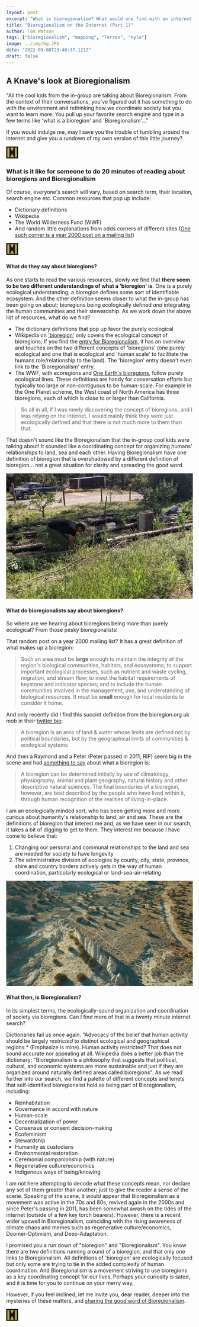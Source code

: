```yaml
---
layout: post
excerpt: "What is bioregionalism? What would one find with an internet search?"
title: "Bioregionalism on the Internet (Part 1)"
author: Tom Watson
tags: ["bioregionalism", "mapping", "Terran", "Hylo"]
image: ../img/bg.JPG
date: "2022-05-08T23:46:37.121Z"
draft: false
---
```


## A Knave's look at Bioregionalism

"All the cool kids from the in-group are talking about Bioregionalism. From the context of their conversations, you've figured out it has something to do with the environment and rethinking how we coordinate society but you want to learn more. You pull up your favorite search engine and type in a few terms like 'what is a bioregion' and 'Bioregionalism'..."

If you would indulge me, may I save you the trouble of fumbling around the internet and give you a rundown of my own version of this little journey?

![break](../img/icon.jpg)

### What is it like for someone to do 20 minutes of reading about bioregions and Bioregionalism

Of course, everyone's search will vary, based on search term, their location, search engine etc. Common resources that pop up include:
 - Dictionary definitions
 - Wikipedia
 - The World Wilderness Fund (WWF)
 - And random little explanations from odds corners of different sites ([One such corner is a year 2000 post on a mailing list](https://www.ibiblio.org/london/links/start-392001/msg00549.html))

 ![break](../img/icon.jpg)

#### What do they say about bioregions?

As one starts to read the various resources, slowly we find that **there seem to be two different understandings of what a 'bioregion' is**. One is a purely ecological understanding; a bioregion defines some sort of identifiable ecosystem. And the other definition seems closer to what the in-group has been going on about; bioregions being ecologically defined *and* integrating the human communities and their stewardship. As we work down the above list of resources, what do we find?

 - The dictionary definitions that pop up favor the purely ecological
 - Wikipedia on ['bioregion'](https://en.wikipedia.org/wiki/Bioregion) only covers the ecological concept of bioregions; If you find the [entry for Bioregionalism](https://en.wikipedia.org/wiki/Bioregionalism), it has an overview and touches on the two different concepts of 'bioregions' (one purely ecological and one that is ecological and 'human scale' to facilitate the humans role/relationship to the land). The 'bioregion' entry doesn't even link to the 'Bioregionalism' entry.
 - The WWF, with ecoregions and [One Earth's bioregions](https://www.oneearth.org/bioregions-2020/), follow purely ecological lines. These definitions are handy for conversation efforts but typically too large or non-contiguous to be human-scale. For example in the One Planet scheme, the West coast of North America has three bioregions, each of which is close to or larger than California. 

> So all in all, if I was newly discovering the concept of bioregions, and I was relying on the internet, I would mainly think they were just ecologically defined and that there is not much more to them than that. 

That doesn't sound like the Bioregionalism that the in-group cool kids were talking about! It sounded like a coordinating concept for organizing humans' relationships to land, sea and each other. Having Bioregionalism have one definition of bioregion that is overshadowed by a different definition of bioregion... not a great situation for clarity and spreading the good word.

![Overgrown Garden](img/overgrown-garden.jpg)

#### What do bioregionalists say about bioregions?

So where are we hearing about bioregions being more than purely ecological? From those pesky bioregionalists!

That random post on a year 2000 mailing list? It has a great definition of what makes up a bioregion:

> Such an area must be __large__ enough to maintain the integrity of the region's biological communities, habitats, and ecosystems; to support important ecological processes, such as nutrient and waste cycling, migration, and stream flow; to meet the habitat requirements of keystone and indicator species; and to include the human communities involved in the management, use, and understanding of biological resources. It must be __small__ enough for local residents to consider it home.

And only recently did I find this succint definition from the bioregion.org.uk mob in their [twitter bio](https://twitter.com/bioregion_uk): 

> A bioregion is an area of land & water whose limits are defined not by political boundaries, but by the geographical limits of communities & ecological systems

And then a Raymond and a Peter (Peter passed in 2011, RIP) seem big in the scene and had [something to say](https://cascadiabioregion.org/what-is-bioregionalism) about what a bioregion is:

> A bioregion can be determined initially by use of climatology, physiography, animal and plant geography, natural history and other descriptive natural sciences. The final boundaries of a bioregion, however, are best described by the people who have lived within it, through human recognition of the realities of living-in-place.

I am an ecologically minded sort, who has been getting more and more curious about humanity's relationship to land, air and sea. These are the definitions of bioregion that interest me and, as we have seen in our search, it takes a bit of digging to get to them. They interest me because I have come to believe that:
1. Changing our personal and communal relationships to the land and sea are needed for society to have longevity
2. The administrative division of ecologies by county, city, state, province, shire and country borders actively gets in the way of human coordination, particularly ecological or land-sea-air-relating

![Plaza Blanca trails](img/trails.jpg)


#### What then, is Bioregionalism?

In its simplest terms, the ecologically-sound organization and coordination of society via bioregions. Can I find more of that in a twenty minute internet search? 

Dictionaries fail us once again. "Advocacy of the belief that human activity should be largely *restricted* to distinct ecological and geographical regions.* (Emphasize is mine). Human activity restricted? That does not sound accurate nor appealing at all. Wikipedia does a better job than the dictionary; "Bioregionalism is a philosophy that suggests that political, cultural, and economic systems are more sustainable and just if they are organized around naturally defined areas called bioregions". As we read further into our search, we find a palette of different concepts and tenets that self-identified bioregionalist hold as being part of Bioregionalism, including:
 - Reinhabitation
 - Governance in accord with nature
 - Human-scale
 - Decentralization of power
 - Consensus or consent decision-making
 - Ecofeminism
 - Stewardship
 - Humanity as custodians
 - Environmental restoration
 - Ceremonial companionship (with nature)
 - Regenerative culture/economics
 - Indigenous ways of being/knowing

 I am not here attempting to decode what these concepts mean, nor declare any set of them greater than another; just to give the reader a sense of the scene. Speaking of the scene, it would appear that Bioregionalism as a movement was active in the 70s and 80s, revived again in the 2000s and since Peter's passing in 2011, has been somewhat awash on the tides of the internet (outside of a few key torch bearers). However, there is a recent wider upswell in Bioregionalism, coinciding with the rising awareness of climate chaos and memes such as regenerative culture/economics, Doomer-Optimism, and Deep-Adaptation.

I promised you a run down of "bioregion" and "Bioregionalism". You know there are two definitions running around of a bioregion, and that only one links to Bioregionalism. All definitions of 'bioregion' are ecologically focused but only some are trying to tie in the added complexity of human coordination. And Bioregionalism is a movement striving to use bioregions as a key coordinating concept for our lives. Perhaps your curiosity is sated, and it is time for you to continue on your merry way.

However, if you feel inclined, let me invite you, dear reader, deeper into the mysteries of these matters, and [sharing the good word of Bioregionalism](/bioregional/bioregion-2/).

![break](../img/icon.jpg)
